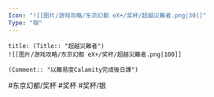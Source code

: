 ```yaml
---
Icon: "![[图片/游戏攻略/东京幻都 eX+/奖杯/超越災難者.png|30]]"
Type: "银"
---
```

```ad-common-silver-trophy
title: (Title:: "超越災難者")
![[图片/游戏攻略/东京幻都 eX+/奖杯/超越災難者.png|100]]

(Comment:: "以難易度Calamity完成後日譚")
```

#东京幻都/奖杯 #奖杯 #奖杯/银
